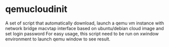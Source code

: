 # qemucloudinit
A set of script that automatically download, launch a qemu vm instance with network bridge macvtap interface based on ubuntu/debian cloud image and set login password
For easy usage, this script need to be run on xwindow environment to launch qemu window to see result. 
